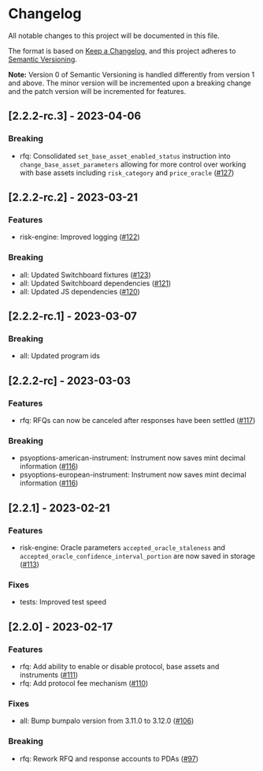 # Changelog

All notable changes to this project will be documented in this file.

The format is based on [Keep a Changelog](https://keepachangelog.com/en/1.0.0/),
and this project adheres to [Semantic Versioning](https://semver.org/spec/v2.0.0.html).

**Note:** Version 0 of Semantic Versioning is handled differently from version 1 and above.
The minor version will be incremented upon a breaking change and the patch version will be incremented for features.

## [2.2.2-rc.3] - 2023-04-06

### Breaking

- rfq: Consolidated `set_base_asset_enabled_status` instruction into `change_base_asset_parameters` allowing for more control over working with base assets including `risk_category` and `price_oracle` ([#127](https://github.com/convergence-rfq/convergence-program-library/pull/127))

## [2.2.2-rc.2] - 2023-03-21

### Features

- risk-engine: Improved logging ([#122](https://github.com/convergence-rfq/convergence-program-library/pull/122))

### Breaking

- all: Updated Switchboard fixtures ([#123](https://github.com/convergence-rfq/convergence-program-library/pull/123))
- all: Updated Switchboard dependencies ([#121](https://github.com/convergence-rfq/convergence-program-library/pull/121))
- all: Updated JS dependencies ([#120](https://github.com/convergence-rfq/convergence-program-library/pull/120))

## [2.2.2-rc.1] - 2023-03-07

### Breaking

- all: Updated program ids

## [2.2.2-rc] - 2023-03-03

### Features

- rfq: RFQs can now be canceled after responses have been settled ([#117](https://github.com/convergence-rfq/convergence-program-library/pull/117))

### Breaking

- psyoptions-american-instrument: Instrument now saves mint decimal information ([#116](https://github.com/convergence-rfq/convergence-program-library/pull/116))
- psyoptions-european-instrument: Instrument now saves mint decimal information ([#116](https://github.com/convergence-rfq/convergence-program-library/pull/116))

## [2.2.1] - 2023-02-21

### Features

- risk-engine: Oracle parameters `accepted_oracle_staleness` and `accepted_oracle_confidence_interval_portion` are now saved in storage ([#113](https://github.com/convergence-rfq/convergence-program-library/pull/113))

### Fixes

- tests: Improved test speed

## [2.2.0] - 2023-02-17

### Features

- rfq: Add ability to enable or disable protocol, base assets and instruments ([#111](https://github.com/convergence-rfq/convergence-program-library/pull/111))
- rfq: Add protocol fee mechanism ([#110](https://github.com/convergence-rfq/convergence-program-library/pull/110))

### Fixes

- all: Bump bumpalo version from 3.11.0 to 3.12.0 ([#106](https://github.com/convergence-rfq/convergence-program-library/pull/106))

### Breaking

- rfq: Rework RFQ and response accounts to PDAs ([#97](https://github.com/convergence-rfq/convergence-program-library/pull/97))
